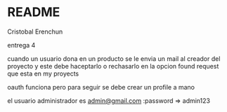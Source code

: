 # README

Cristobal Erenchun


entrega 4 

cuando un usuario dona en un producto 
se le envia un mail al creador del proyecto 
y este debe haceptarlo o rechasarlo en la 
opcion found request que esta en my proyects

oauth funciona pero para seguir se 
debe crear un profile a mano  

el usuario administrador es 
admin@gmail.com :password => admin123
